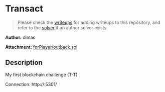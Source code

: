 # Transact

> Please check the [writeups](./writeups/) for adding writeups to this repository, and refer to the [solver](./solver/) if an author solver exists.

**Author:** dimas

**Attachment:** [forPlayer/outback.sol](forPlayer/outback.sol)


## Description
My first blockchain challenge (T-T)

Connection: http://:5301/
